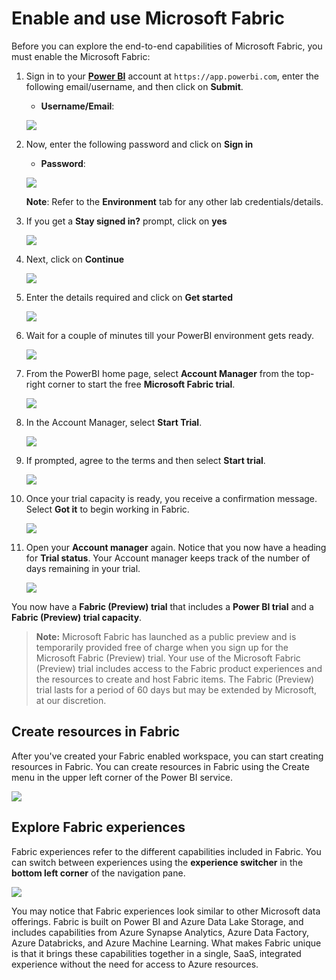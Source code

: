 # Enable and use Microsoft Fabric

Before you can explore the end-to-end capabilities of Microsoft Fabric, you must enable the Microsoft Fabric:

1. Sign in to your **[Power BI](https://app.powerbi.com/)** account at `https://app.powerbi.com`, enter the following email/username, and then click on **Submit**.  

   * **Username/Email**:  <inject key="AzureAdUserEmail"></inject>

   ![](images/pbi-home-page.png)

2. Now, enter the following password and click on **Sign in**

   * **Password**:  <inject key="AzureAdUserPassword"></inject>
   
   ![](images/pbi-password.png)

   **Note**: Refer to the **Environment** tab for any other lab credentials/details.

3. If you get a **Stay signed in?** prompt, click on **yes**

   ![](images/pbi-prompt.png)

4. Next, click on **Continue**

   ![](images/pbi-continue.png)

5. Enter the details required and click on **Get started**

   ![](images/getstarted-pbi.png)

6. Wait for a couple of minutes till your PowerBI environment gets ready.

    ![](images/prepare-pbi.png)

7. From the PowerBI home page, select **Account Manager** from the top-right corner to start the free **Microsoft Fabric trial**.
    
    ![](images/pbi-accountmanager.png)
  
8. In the Account Manager, select **Start Trial**.

   ![](images/fabric-start-trial.png)
   
9. If prompted, agree to the terms and then select **Start trial**. 

   ![](images/start-trial2.png)
   
10. Once your trial capacity is ready, you receive a confirmation message. Select **Got it** to begin working in Fabric.

    ![](images/gotit.png)
   
11. Open your **Account manager** again. Notice that you now have a heading for **Trial status**. Your Account manager keeps track of the number of days remaining in your trial.

    ![](images/trial-status.png)

   You now have a **Fabric (Preview) trial** that includes a **Power BI trial** and a **Fabric (Preview) trial capacity**.
   
   >**Note:** Microsoft Fabric has launched as a public preview and is temporarily provided free of charge when you sign up for the Microsoft Fabric (Preview) trial. Your use of the Microsoft Fabric (Preview) trial includes access to the Fabric product experiences and the resources to create and host Fabric items. The Fabric (Preview) trial lasts for a period of 60 days but may be extended by Microsoft, at our discretion.
   
## Create resources in Fabric

   After you've created your Fabric enabled workspace, you can start creating resources in Fabric. You can create resources in Fabric using the Create menu in the upper left corner of the Power BI service.

   ![](images/fabric-create.png)

## Explore Fabric experiences

Fabric experiences refer to the different capabilities included in Fabric. You can switch between experiences using the **experience switcher** in the **bottom left corner** of the navigation pane.

![](images/check-fabric-access.png)

You may notice that Fabric experiences look similar to other Microsoft data offerings. Fabric is built on Power BI and Azure Data Lake Storage, and includes capabilities from Azure Synapse Analytics, Azure Data Factory, Azure Databricks, and Azure Machine Learning. What makes Fabric unique is that it brings these capabilities together in a single, SaaS, integrated experience without the need for access to Azure resources.
